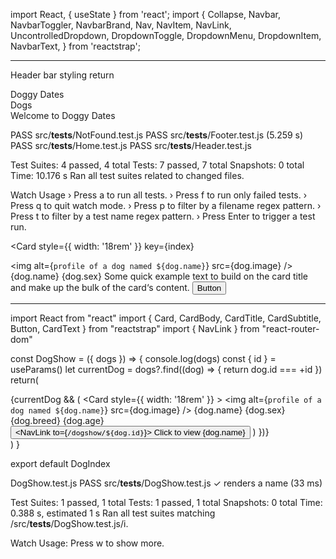 import React, { useState } from 'react';
import {
  Collapse,
  Navbar,
  NavbarToggler,
  NavbarBrand,
  Nav,
  NavItem,
  NavLink,
  UncontrolledDropdown,
  DropdownToggle,
  DropdownMenu,
  DropdownItem,
  NavbarText,
} from 'reactstrap';
***
Header bar styling
  return
    <div>
      <Navbar className="my-2" color="danger" dark>
        <NavbarBrand href="/">Doggy Dates</NavbarBrand>
         <Nav className="me-auto" navbar>
            <NavItem>
              <NavLink href="/dogindex">Dogs</NavLink>
            </NavItem>
         </Nav>
        <NavbarText>Welcome to Doggy Dates</NavbarText>
      </Navbar>
    </div>


 PASS  src/__tests__/NotFound.test.js
 PASS  src/__tests__/Footer.test.js (5.259 s)
 PASS  src/__tests__/Home.test.js
 PASS  src/__tests__/Header.test.js

Test Suites: 4 passed, 4 total
Tests:       7 passed, 7 total
Snapshots:   0 total
Time:        10.176 s
Ran all test suites related to changed files.

Watch Usage
 › Press a to run all tests.
 › Press f to run only failed tests.
 › Press q to quit watch mode.
 › Press p to filter by a filename regex pattern.
 › Press t to filter by a test name regex pattern.
 › Press Enter to trigger a test run.

<Card
  style={{
    width: '18rem'
  }}
  key={index}
>
  <img
    alt={`profile of a dog named ${dog.name}`}
    src={dog.image}
  />
  <CardBody>
    <CardTitle tag="h5">
      {dog.name}
    </CardTitle>
    <CardSubtitle
      className="mb-2 text-muted"
      tag="h6"
    >
      {dog.sex}
    </CardSubtitle>
    <CardText>
      Some quick example text to build on the card title and make up the bulk of the card‘s content.
    </CardText>
    <Button>
      Button
    </Button>
  </CardBody>
</Card>

***
import React from "react"
import { Card, CardBody, CardTitle, CardSubtitle, Button, CardText } from "reactstrap"
import { NavLink } from "react-router-dom"

const DogShow = ({ dogs }) => {
  console.log(dogs)
  const { id } = useParams()
    let currentDog = dogs?.find((dog) => {
      return dog.id === +id
    })
  return(
    <main>
      {currentDog && (
          <Card
            style={{
              width: '18rem'
            }}
          >
          <img
            alt={`profile of a dog named ${dog.name}`}
            src={dog.image}
          />
            <CardBody>
              <CardTitle tag="h5">
                {dog.name}
              </CardTitle>
              <CardSubtitle
                className="mb-2 text-muted"
                tag="h6"
              >
                {dog.sex}
              </CardSubtitle>
              <CardText>
                {dog.breed}
                {dog.age}
              </CardText>
              <Button>
                <NavLink to={`/dogshow/${dog.id}`}>
                  Click to view {dog.name}
                </NavLink>
              </Button>
            </CardBody>
          </Card>
        )
      })}
    </main>
  )
}

export default DogIndex

DogShow.test.js
 PASS  src/__tests__/DogShow.test.js
  <DogShow />
    ✓ renders a name (33 ms)

Test Suites: 1 passed, 1 total
Tests:       1 passed, 1 total
Snapshots:   0 total
Time:        0.388 s, estimated 1 s
Ran all test suites matching /src\/__tests__\/DogShow.test.js/i.

Watch Usage: Press w to show more.